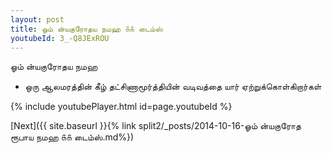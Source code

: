 ```yaml
---
layout: post
title: ஓம் ன்யகுரோதய நமஹ ௧௧ டைம்ஸ்
youtubeId: 3_-Q8JExROU
---
```

 
 
 ஓம் ன்யகுரோதய நமஹ  
 
 -  ஒரு ஆலமரத்தின் கீழ் தட்சிணாமூர்த்தியின் வடிவத்தை யார் ஏற்றுக்கொள்கிறார்கள் 
 
  
 
  
 
 
 
 
 
 


{% include youtubePlayer.html id=page.youtubeId %}
 
[Next]({{ site.baseurl }}{% link  split2/_posts/2014-10-16-ஓம் ன்யகுரோத ரூபாய நமஹ ௧௧ டைம்ஸ்.md%})
 
